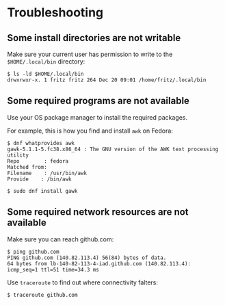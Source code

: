 # Troubleshooting

## Some install directories are not writable

Make sure your current user has permission to write to the
`$HOME/.local/bin` directory:

~~~ console
$ ls -ld $HOME/.local/bin
drwxrwxr-x. 1 fritz fritz 264 Dec 20 09:01 /home/fritz/.local/bin
~~~

## Some required programs are not available

Use your OS package manager to install the required packages.

For example, this is how you find and install `awk` on Fedora:

~~~ console
$ dnf whatprovides awk
gawk-5.1.1-5.fc38.x86_64 : The GNU version of the AWK text processing utility
Repo        : fedora
Matched from:
Filename    : /usr/bin/awk
Provide    : /bin/awk

$ sudo dnf install gawk
~~~

## Some required network resources are not available

Make sure you can reach github.com:

~~~ console
$ ping github.com
PING github.com (140.82.113.4) 56(84) bytes of data.
64 bytes from lb-140-82-113-4-iad.github.com (140.82.113.4): icmp_seq=1 ttl=51 time=34.3 ms
~~~

Use `traceroute` to find out where connectivity falters:

~~~ console
$ traceroute github.com
~~~

<!-- ## The checksum does not match the downloaded release archive -->
<!-- - Try blowing away the cached download. -->
